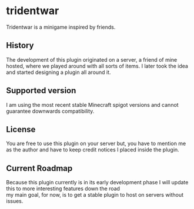 # tridentwar
Tridentwar is a minigame inspired by friends.

## History
The development of this plugin originated on a server, a friend of mine hosted, where we played around with all sorts of items.
I later took the idea and started designing a plugin all around it.

## Supported version
I am using the most recent stable Minecraft spigot versions and cannot guarantee downwards compatibility.

## License
You are free to use this plugin on your server but, you have to mention me as the author and have to keep credit notices I placed inside the plugin.

## Current Roadmap
Because this plugin currently is in its early development phase I will update this to more interesting features down the road  
my main goal, for now, is to get a stable plugin to host on servers without issues.
